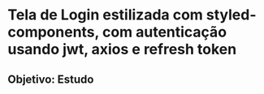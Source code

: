 # Tela de Login estilizada com styled-components, com autenticação usando jwt, axios e refresh token

## Objetivo: Estudo
